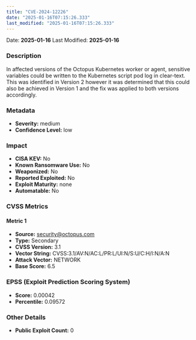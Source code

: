 ```yaml
---
title: "CVE-2024-12226"
date: "2025-01-16T07:15:26.333"
last_modified: "2025-01-16T07:15:26.333"
---
```


Date: **2025-01-16** Last Modified: **2025-01-16**

### Description  
In affected versions of the Octopus Kubernetes worker or agent, sensitive variables could be written to the Kubernetes script pod log in clear-text. This was identified in Version 2 however it was determined that this could also be achieved in Version 1 and the fix was applied to both versions accordingly.

### Metadata  
- **Severity:** medium
- **Confidence Level:** low

### Impact  
- **CISA KEV:** No
- **Known Ransomware Use:** No
- **Weaponized:** No
- **Reported Exploited:** No
- **Exploit Maturity:** none
- **Automatable:** No

### CVSS Metrics  

#### Metric 1
- **Source:** security@octopus.com
- **Type:** Secondary
- **CVSS Version:** 3.1
- **Vector String:** CVSS:3.1/AV:N/AC:L/PR:L/UI:N/S:U/C:H/I:N/A:N
- **Attack Vector:** NETWORK
- **Base Score:** 6.5


### EPSS (Exploit Prediction Scoring System)  
- **Score:** 0.00042
- **Percentile:** 0.09572

### Other Details  
- **Public Exploit Count:** 0
